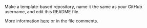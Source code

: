 # <USERNAME>

Make a template-based repository, name it the same as your GitHub username, and edit this README file.

More information [here](./ABOUT.md) or in the file comments.
  
<!-- 

Welcome to your README file!
Repository named the same as your GitHUb is special: it README file will appear in your profile page.
Edit default content below this comment.
Optionally uncomment sections below to add some info to profile!
You *should* edit values in <UPPERCASE BETWEEN "<" AND ">" SIGNS> to your own.
Delete text after "$$" when you uncomment sections.

-->
  
<!--

## 📃 Some info about me

$$ Personal info

- 👋 My name is <NAME>
- 🎂 I am <YEARS> years old
- 🏢 I am a student/worker at <ORGANISATION>

$$ Info for people that can be interested in your thoughts

- 🔭 I’m currently working on <PROJECT(S)>
- 🌱 I’m currently learning <LANGUAGE(S), TOOL(S), ETC.>
- 👯 I’m looking to collaborate on <SOMETHING>
- 🤔 I’m looking for help with <ANYTHING>
- 💬 Ask me about <NOTHING>
- 📫 How to reach me: <CONTACT(S), SOCIAL(S)>
- 😄 Pronouns: <AS/IS>
- ⚡ Fun fact: <NO FACTS>

-->
  
<!--

## 🤹‍♂️ Skills and toolset

$$ Skills badges. Refer to https://github.com/tandpfun/skill-icons for more info about.

<sub><CATEGORY></sub>

![Skills - <CATEGORY>](https://skillicons.dev/icons?i=<ICONS>)

-->

<!--

$$ Profile views badge

![Profile views](https://komarev.com/ghpvc/?username=<USERNAME>&color=<HEX COLOR>&style=flat-square)
  
-->

<!--
 
## :octocat: GitHub stats

$$ GitHub stats based on your public repos

![Overview](https://github-readme-stats.vercel.app/api?username=<USERNAME>&theme=onedark&hide_border=true&show_icons=true&icon_color=<HEX COLOR>&include_all_commits=true&count_private=true)
![Top languages](https://github-readme-stats.vercel.app/api/top-langs?username=<USERNAME>&theme=onedark&hide_border=true&layout=compact&langs_count=10)
![Commit streak](https://streak-stats.demolab.com/?user=<USERNAME>)

-->
  
<!--
 
## :octocat: GitHub stats (detailed)

$$ GitHub stats based on lowlighter/metrics. Use it only if you correctly setted up metrics in Actions!

![GitHub detailed metrics](./github-metrics.svg)

-->

<!--

## ⏰ Wakatime stats

$$ Replace the link to your Wakatime widget(s) (https://wakatime.com/share/embed), not just fill values between <>

![Wakatime](https://wakatime.com/share/@<USERNAME>/<KEY>.svg)

-->
